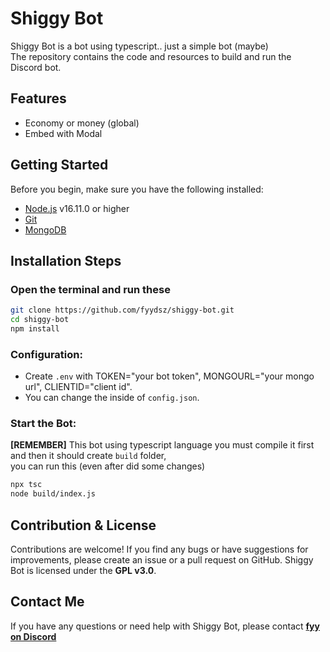 # Shiggy Bot
Shiggy Bot is a bot using typescript.. just a simple bot (maybe)\
The repository contains the code and resources to build and run the Discord bot.

## Features

* Economy or money (global)
* Embed with Modal

## Getting Started
Before you begin, make sure you have the following installed:

- [Node.js](https://nodejs.org/en/) v16.11.0 or higher
- [Git](https://git-scm.com/downloads)
- [MongoDB](https://www.mongodb.com)

## Installation Steps
### **Open the terminal and run these**
```bash
git clone https://github.com/fyydsz/shiggy-bot.git
cd shiggy-bot
npm install
```

### **Configuration:**
- Create `.env` with TOKEN="your bot token", MONGOURL="your mongo url", CLIENTID="client id".
- You can change the inside of `config.json`.

### **Start the Bot:**

**[REMEMBER]** This bot using typescript language you must compile it first and then it should create `build` folder,\
you can run this (even after did some changes)
```bash
npx tsc
node build/index.js
```

## Contribution & License
Contributions are welcome! If you find any bugs or have suggestions for improvements, please create an issue or a pull request on GitHub. Shiggy Bot is licensed under the **GPL v3.0**.

## Contact Me
If you have any questions or need help with Shiggy Bot, please contact [**fyy on Discord**](https://discord.com/users/497748439770333184)